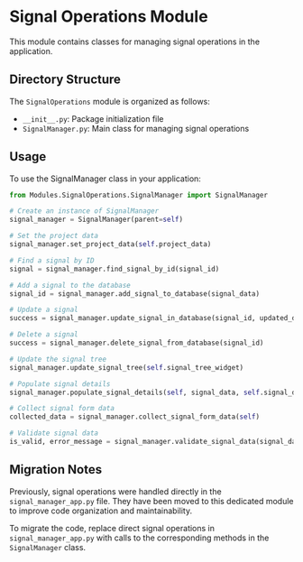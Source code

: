 # Signal Operations Module

This module contains classes for managing signal operations in the application.

## Directory Structure

The `SignalOperations` module is organized as follows:

- `__init__.py`: Package initialization file
- `SignalManager.py`: Main class for managing signal operations

## Usage

To use the SignalManager class in your application:

```python
from Modules.SignalOperations.SignalManager import SignalManager

# Create an instance of SignalManager
signal_manager = SignalManager(parent=self)

# Set the project data
signal_manager.set_project_data(self.project_data)

# Find a signal by ID
signal = signal_manager.find_signal_by_id(signal_id)

# Add a signal to the database
signal_id = signal_manager.add_signal_to_database(signal_data)

# Update a signal
success = signal_manager.update_signal_in_database(signal_id, updated_data)

# Delete a signal
success = signal_manager.delete_signal_from_database(signal_id)

# Update the signal tree
signal_manager.update_signal_tree(self.signal_tree_widget)

# Populate signal details
signal_manager.populate_signal_details(self, signal_data, self.signal_details_layout)

# Collect signal form data
collected_data = signal_manager.collect_signal_form_data(self)

# Validate signal data
is_valid, error_message = signal_manager.validate_signal_data(signal_data)
```

## Migration Notes

Previously, signal operations were handled directly in the `signal_manager_app.py` file. They have been moved to this dedicated module to improve code organization and maintainability.

To migrate the code, replace direct signal operations in `signal_manager_app.py` with calls to the corresponding methods in the `SignalManager` class. 